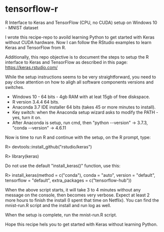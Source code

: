 # tensorflow-r
R Interface to Keras and TensorFlow (CPU, no CUDA) setup on Windows 10 - MNIST dataset

I wrote this recipe-repo to avoild learning Python to get started with Keras without CUDA hardware. 
Now I can follow the RStudio examples to learn Keras and TensorFlow from R.

Additionally, this repo objective is to document the steps to setup the R interface to Keras and TensorFlow as described in this page:
https://keras.rstudio.com/

While the setup instructions seems to be very straightforward, you need to pay close attention on how to aligh all 
software components versions and switches.

- Windows 10 - 64 bits - 4gb RAM with at leat 15gb of free diskspace.
- R version 3.4.4 64 bits.
- Anaconda 3.7 IDE installer 64 bits (takes 45 or more minutes to install).
- Key switch: when the Anaconda setup wizard asks to modify the PATH - yes, turn it on. 
- After Anaconda is setup, run cmd, then "python --version" -> 3.7.3, "conda --version" -> 4.6.11

Now is time to run R and continue with the setup, on the R prompt, type:

R> devtools::install_github("rstudio/keras")

R> library(keras)

Do not use the default "install_keras()" function, use this:

R> install_keras(method = c("conda"), conda = "auto", version = "default", tensorflow = "default", extra_packages = c("tensorflow-hub"))

When the above script starts, it will take 3 to 4 minutes without any message on the console, then becomes very verbose.
Expect at least 2 more hours to finish the install (I spent that time on Netflix).
You can find the mnist-run.R script and the install and run log as well.

When the setup is complete, run the mnist-run.R script.

Hope this recipe hels you to get started with Keras without learning Python.
